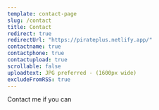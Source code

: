 ```yaml
---
template: contact-page
slug: /contact
title: Contact
redirect: true
redirectUrl: "https://pirateplus.netlify.app/"
contactname: true
contactphone: true
contactupload: true
scrollable: false
uploadtext: JPG preferred - (1600px wide)
excludeFromRSS: true
---
```

Contact me if you can